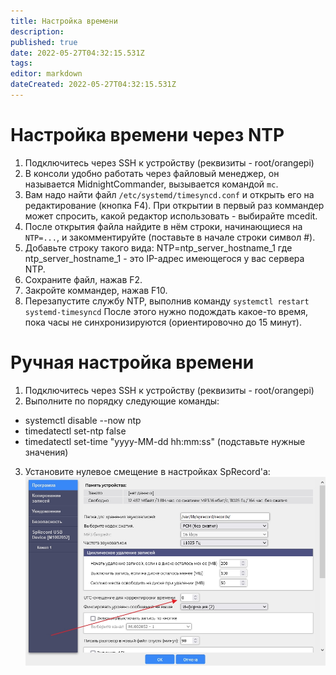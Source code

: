 ```yaml
---
title: Настройка времени
description: 
published: true
date: 2022-05-27T04:32:15.531Z
tags: 
editor: markdown
dateCreated: 2022-05-27T04:32:15.531Z
---
```


# Настройка времени через NTP
1. Подключитесь через SSH к устройству (реквизиты - root/orangepi)
2. В консоли удобно работать через файловый менеджер, он называется MidnightCommander, вызывается командой `mc`.
3. Вам надо найти файл `/etc/systemd/timesyncd.conf` и открыть его на редактирование (кнопка F4). При открытии в первый раз коммандер может спросить, какой редактор использовать - выбирайте mcedit.
4. После открытия файла найдите в нём строки, начинающиеся на `NTP=...`, и закомментируйте (поставьте в начале строки символ #).
5. Добавьте строку такого вида:
NTP=ntp_server_hostname_1
где ntp_server_hostname_1 - это IP-адрес имеющегося у вас сервера NTP.
6. Сохраните файл, нажав F2.
7. Закройте коммандер, нажав F10.
8. Перезапустите службу NTP, выполнив команду `systemctl restart systemd-timesyncd`
После этого нужно подождать какое-то время, пока часы не синхронизируются (ориентировочно до 15 минут).

# Ручная настройка времени
1. Подключитесь через SSH к устройству (реквизиты - root/orangepi)
2. Выполните по порядку следующие команды:
 - systemctl disable --now ntp
 - timedatectl set-ntp false
 - timedatectl set-time "yyyy-MM-dd hh:mm:ss" (подставьте нужные значения)
3. Установите нулевое смещение в настройках SpRecord'а:
![time.jpg](/m-mt/time.jpg)